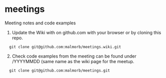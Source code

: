 meetings
========

Meeting notes and code examples

1. Update the Wiki with on github.com with your browser or by cloning this
   repo.

```
  git clone git@github.com:malmorb/meetings.wiki.git
```

2. Check code examples from the meeting can be found under /YYYYMMDD (same
   name as the wiki page for the meetup.

```
  git clone git@github.com:malmorb/meetings.git
```


